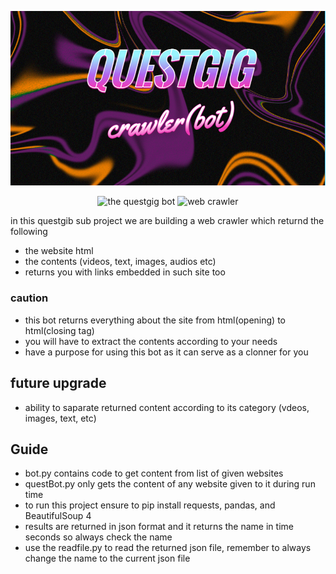 
<p align="center">
  <img src="https://github.com/Levi-Chinecherem/QuestGig/blob/main/photos/crawler_logo.PNG" width="1000" alt="web crawler" title="questgig web crawler">
</p>
<p align="center">
  <img src="https://img.shields.io/badge/QuestGig-Crawler%2FBot-blueviolet" width="350" title="the questgig bot">
  <img src="https://img.shields.io/badge/QuestGig-Web%20Crawler-blueviolet" width="350" alt="web crawler" title="questgig web crawler">
</p>

in this questgib sub project we are building a web crawler which returnd the following
* the website html
* the contents (videos, text, images, audios etc)
* returns you with links embedded in such site too

### caution
* this bot returns everything about the site from html(opening) to html(closing tag)
* you will have to extract the contents according to your needs
* have a purpose for using this bot as it can serve as a clonner for you

## future upgrade
* ability to saparate returned content according to its category (vdeos, images, text, etc)

## Guide
* bot.py contains code to get content from list of given websites
* questBot.py only gets the content of any website given to it during run time
* to run this project ensure to pip install requests, pandas, and BeautifulSoup 4
* results are returned in json format and it returns the name in time seconds so always check the name 
* use the readfile.py to read the returned json file, remember to always change the name to the current json file
